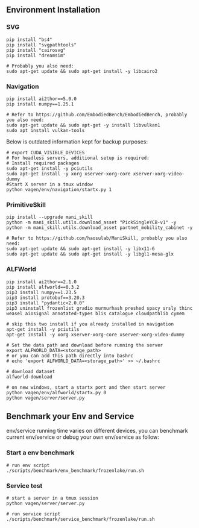 ## Environment Installation

### SVG
```
pip install "bs4"
pip install "svgpathtools"
pip install "cairosvg"
pip install "dreamsim"

# Probably you also need:
sudo apt-get update && sudo apt-get install -y libcairo2
```

### Navigation
```
pip install ai2thor==5.0.0
pip install numpy==1.25.1

# Refer to https://github.com/EmbodiedBench/EmbodiedBench, probably you also need:
sudo apt-get update && sudo apt-get -y install libvulkan1
sudo apt install vulkan-tools
```

Below is outdated information kept for backup purposes:
```
# export CUDA_VISIBLE_DEVICES
# For headless servers, additional setup is required:
# Install required packages
sudo apt-get install -y pciutils
sudo apt-get install -y xorg xserver-xorg-core xserver-xorg-video-dummy
#Start X server in a tmux window
python vagen/env/navigation/startx.py 1
```

### PrimitiveSkill
```
pip install --upgrade mani_skill
python -m mani_skill.utils.download_asset "PickSingleYCB-v1" -y
python -m mani_skill.utils.download_asset partnet_mobility_cabinet -y

# Refer to https://github.com/haosulab/ManiSkill, probably you also need:
sudo apt-get update && sudo apt-get install -y libx11-6
sudo apt-get update && sudo apt-get install -y libgl1-mesa-glx
```

### ALFWorld
```
pip install ai2thor==2.1.0
pip install alfworld==0.3.2
pip3 install numpy==1.23.5
pip3 install protobuf==3.20.3
pip3 install "pydantic<2.0.0"
pip3 uninstall frozenlist gradio murmurhash preshed spacy srsly thinc weasel aiosignal annotated-types blis catalogue cloudpathlib cymem

# skip this two install if you already installed in navigation
apt-get install -y pciutils
apt-get install -y xorg xserver-xorg-core xserver-xorg-video-dummy

# Set the data path and download before running the server
export ALFWORLD_DATA=<storage_path>
# or you can add this path directly into bashrc
# echo 'export ALFWORLD_DATA=<storage_path>' >> ~/.bashrc

# download dataset
alfworld-download

# on new windows, start a startx port and then start server
python vagen/env/alfworld/startx.py 0
python vagen/server/server.py
```

## Benchmark your Env and Service
env/service running time varies on different devices, you can benchmark current env/service or debug your own env/service as follow:
### Start a env benchmark
```
# run env script
./scripts/benchmark/env_benchmark/frozenlake/run.sh
```

### Service test
```
# start a server in a tmux session
python vagen/server/server.py

# run service script
./scripts/benchmark/service_benchmark/frozenlake/run.sh
```

